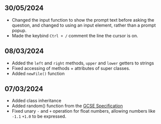 ## 30/05/2024
- Changed the input function to show the prompt text before asking the question, and changed to using an input element, rather than a prompt popup.
- Made the keybind `Ctrl + /` comment the line the cursor is on.

## 08/03/2024
- Added the `left` and `right` methods, `upper` and `lower` getters to strings
- Fixed accessing of methods + attributes of super classes.
- Added `newFile()` function

## 07/03/2024
- Added class inheritance
- Added random() function from the [GCSE Specification](https://www.ocr.org.uk/Images/558027-specification-gcse-computer-science-j277.pdf)
- Fixed unary `-` and `+` operation for float numbers, allowing numbers like `-1.1` `+1.0` to be expressed.
